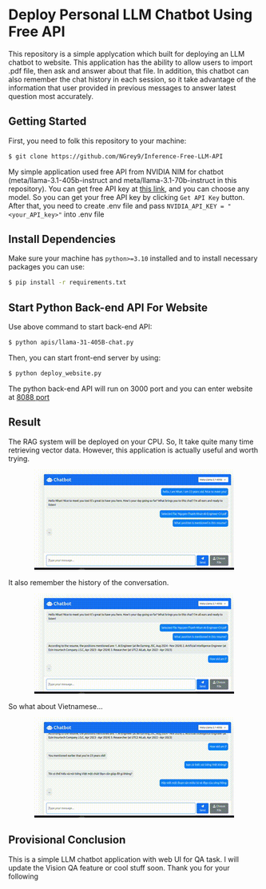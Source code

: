# Deploy Personal LLM Chatbot Using Free API

This repository is a simple applycation which built for deploying an LLM chatbot to website. This application has the ability to allow users to import .pdf file, then ask and answer about that file. In addition, this chatbot can also remember the chat history in each session, so it take advantage of the information that user provided in previous messages to answer latest question most accurately.

## Getting Started

First, you need to folk this repository to your machine:
```sh
$ git clone https://github.com/NGrey9/Inference-Free-LLM-API
```

My simple application used free API from NVIDIA NIM for chatbot (meta/llama-3.1-405b-instruct and meta/llama-3.1-70b-instruct in this repository). You can get free API key at  <a href="https://build.nvidia.com/explore/discover">this link</a>, and you can choose any model. So you can get your free API key by clicking `Get API Key` button. After that, you need to create .env file and pass ``NVIDIA_API_KEY = "<your_API_key>"`` into .env file

## Install Dependencies

Make sure your machine has `python>=3.10` installed and to install necessary packages you can use:
```sh
$ pip install -r requirements.txt
```

## Start Python Back-end API For Website

Use above command to start back-end API:
```sh
$ python apis/llama-31-405B-chat.py
```

Then, you can start front-end server by using:
```sh
$ python deploy_website.py
```

The python back-end API will run on 3000 port and you can enter website at <a href="http://localhost:8088">8088 port</a>

## Result 

The RAG system will be deployed on your CPU. So, It take quite many time retrieving vector data. However, this application is actually useful and worth trying.
<p align="center">
  <img src="https://github.com/NGrey9/Inference-Free-LLM-API/blob/api/assets/chat.gif">
</p>

It also remember the history of the conversation.
<p align="center">
  <img src="https://github.com/NGrey9/Inference-Free-LLM-API/blob/api/assets/chat1.gif">
</p>

So what about Vietnamese...
<p align="center">
  <img src="https://github.com/NGrey9/Inference-Free-LLM-API/blob/api/assets/chat2.gif">
</p>

## Provisional Conclusion
This is a simple LLM chatbot application with web UI for QA task. I will update the Vision QA feature or cool stuff soon. Thank you for your following
